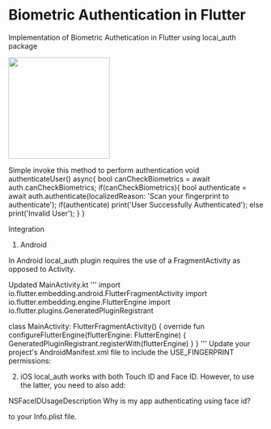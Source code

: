 # Biometric Authentication in Flutter

Implementation of Biometric Authetication in Flutter using locai_auth package

<img src="https://user-images.githubusercontent.com/40181783/130359040-f88c204b-7711-49e4-b6f8-57f32bf09a93.png" width="200">


Simple invoke this method to perform authentication
void authenticateUser() async{
  bool canCheckBiometrics = await auth.canCheckBiometrics;
  if(canCheckBiometrics){
     bool authenticate = await auth.authenticate(localizedReason: 'Scan your fingerprint to authenticate');
     if(authenticate)
        print('User Successfully Authenticated');
     else
        print('Invalid User');
  }
}


Integration

1. Android

In Android local_auth plugin requires the use of a FragmentActivity as opposed to Activity.

Updated MainActivity.kt
'''
import io.flutter.embedding.android.FlutterFragmentActivity
import io.flutter.embedding.engine.FlutterEngine
import io.flutter.plugins.GeneratedPluginRegistrant

class MainActivity: FlutterFragmentActivity() {
    override fun configureFlutterEngine(flutterEngine: FlutterEngine) {
        GeneratedPluginRegistrant.registerWith(flutterEngine)
    }
}
'''
Update your project's AndroidManifest.xml file to include the USE_FINGERPRINT permissions:

<manifest xmlns:android="http://schemas.android.com/apk/res/android"
  package="com.example.app">
  <uses-permission android:name="android.permission.USE_FINGERPRINT"/>
<manifest>
  
  
2. iOS
local_auth works with both Touch ID and Face ID. However, to use the latter, you need to also add:
 
<key>NSFaceIDUsageDescription</key>
<string>Why is my app authenticating using face id?</string>
  
to your Info.plist file.
